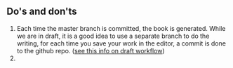 ## Do's and don'ts
1. Each time the master branch is committed, the book is generated. While we are in draft, it is a good idea to use a separate branch to do the writing, for each time you save your work in the editor, a commit is done to the github repo. ([see this info on draft workflow](http://help.gitbook.com/editor/draft.html)) 
2. 



